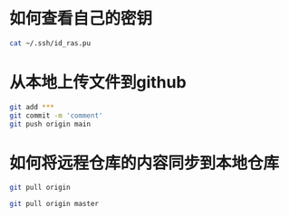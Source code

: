# 如何查看自己的密钥

```bash
cat ~/.ssh/id_ras.pu
```


# 从本地上传文件到github
```bash
git add ***
git commit -m 'comment' 
git push origin main
```

# 如何将远程仓库的内容同步到本地仓库
```bash
git pull origin

git pull origin master
```



